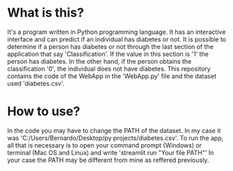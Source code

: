 # What is this?

It's a program written in Python programming language. 
It has an interactive interface and can predict if an individual has diabetes or not.
It is possible to determine if a person has diabetes or not through the last section of the application that say 'Classification'.
If the value in this section is '1' the person has diabetes. In the other hand, if the person obtains the classification '0', 
the individual does not have diabetes.
This repository contains the code of the WebApp in the 'WebApp.py' file and the dataset used 'diabetes.csv'.

# How to use?
In the code you may have to change the PATH of the dataset. In my case it was 'C:/Users/Bernardo/Desktop/py projects/diabetes.csv'. 
To run the app, all that is necessary is to open your command prompt (Windows) or terminal (Mac OS and Linux) and write 'streamlit run "Your file PATH"'
In your case the PATH may be different from mine as reffered previously. 
